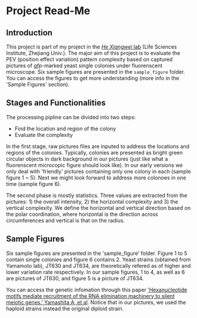 Project Read-Me
===============

## Introduction

This project is part of my project in the [*He Xiangwei* lab](http://lsi.zju.edu.cn/redir.php?catalog_id=13701) (Life Sciences Institute, Zhejiang Univ.). The major aim of this project is to evaluate the PEV (position effect variation) pattern complexity based on captured pictures of *gfp*-marked yeast single colonies under fluorenscent microscope. Six sample figures are presented in the `sample_figure` folder. You can access the figures to get more understanding (more info in the 'Sample Figures' section).

## Stages and Functionalities

The processing pipline can be divided into two steps:

* Find the location and region of the colony 
* Evaluate the complexity

In the first stage, raw pictures files are inputed to address the locations and regions of the colonies. Typically, colonies are presented as bright green circular objects in dark background in our pictures (just like what a fluorenscent microcopic figure should look like). In our early versions we only deal with 'friendly' pictures containing only one colony in each (sample figure 1 ~ 5). Next we might look forward to address more colonoes in one time (sample figure 6).

The second phase is mostly statistics. Three values are extracted from the pictures: 1) the overall intensity, 2) the horizontal complexity and 3) the vertical complexity. We define the horizontal and vertical direction based on the polar coordination, where horizontal is the direction across circumferences and vertical is that on the radius.

## Sample Figures

Six sample figures are presented in the 'sample_figure' folder. Figure 1 to 5 contain single colonies and figure 6 contains 2. Yeast strains (obtained from Yamamoto lab), JT630 and JT634, are theoretically refered as of higher and lower variation rate respectively. In our sample figures, 1 to 4, as well as 6 are pictures of JT630, and figure 5 is a picture of JT634.

You can access the genetic infomation through this paper ['Hexanucleotide motifs mediate recruitment of the RNA elimination machinery to silent meiotic genes.' Yamashita A, et al](http://www.ncbi.nlm.nih.gov/pmc/articles/PMC3352096/). Notice that in our pictures, we used the haploid strains instead the original diploid strain.
